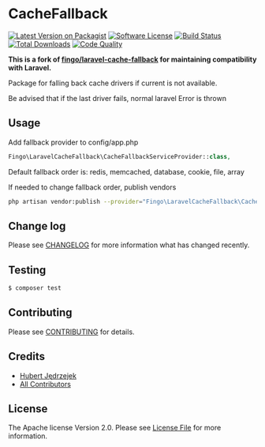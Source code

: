 # CacheFallback

[![Latest Version on Packagist][ico-version]][link-packagist]
[![Software License][ico-license]](LICENSE.md)
[![Build Status][ico-travis]][link-travis]
[![Total Downloads][ico-downloads]][link-downloads]
[![Code Quality][cq-badge]][cq-link]

**This is a fork of [fingo/laravel-cache-fallback](https://github.com/fingo/laravel-cache-fallback) for maintaining compatibility with Laravel.**

Package for falling back cache drivers if current is not available.

Be advised that if the last driver fails, normal laravel Error is thrown

## Usage
Add fallback provider to config/app.php
``` php
Fingo\LaravelCacheFallback\CacheFallbackServiceProvider::class,
```

Default fallback order is: redis, memcached, database, cookie, file, array

If needed to change fallback order, publish vendors
 ``` bash
 php artisan vendor:publish --provider="Fingo\LaravelCacheFallback\CacheFallbackServiceProvider"
 ```

## Change log

Please see [CHANGELOG](CHANGELOG.md) for more information what has changed recently.

## Testing

``` bash
$ composer test
```

## Contributing

Please see [CONTRIBUTING](CONTRIBUTING.md) for details.

## Credits

 - [Hubert Jędrzejek][link-author]
 - [All Contributors][link-contributors]

## License

The Apache license Version 2.0. Please see [License File](LICENSE.md) for more information.

[ico-version]: https://img.shields.io/packagist/v/fingo/laravel-cache-fallback.svg?style=flat-square
[ico-license]: https://img.shields.io/badge/license-Apache%202.0-brightgreen.svg?style=flat-square
[ico-travis]: https://img.shields.io/travis/fingo/laravel-cache-fallback/master.svg?style=flat-square
[ico-downloads]: https://img.shields.io/packagist/dt/fingo/laravel-cache-fallback.svg?style=flat-square
[cq-badge]: https://insight.sensiolabs.com/projects/fe703ae4-3675-46d7-be31-13da23d84ceb/mini.png

[link-packagist]: https://packagist.org/packages/fingo/laravel-cache-fallback
[link-travis]: https://travis-ci.org/fingo/laravel-cache-fallback
[link-downloads]: https://packagist.org/packages/fingo/laravel-cache-fallback
[cq-link]: https://insight.sensiolabs.com/projects/fe703ae4-3675-46d7-be31-13da23d84ceb

[link-author]: https://github.com/HubertJedrzejek
[link-contributors]: ../../contributors